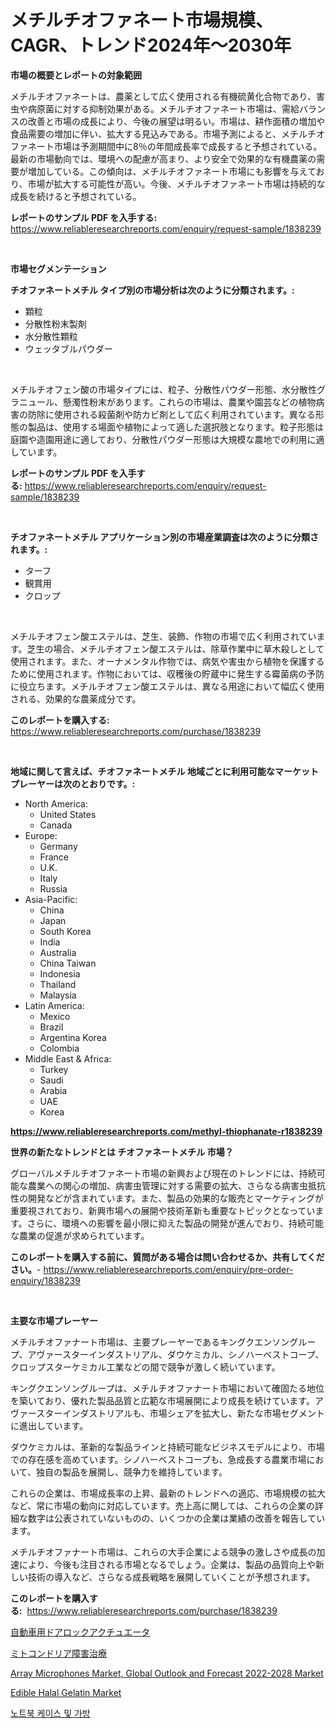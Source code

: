 <p><h1>メチルチオファネート市場規模、CAGR、トレンド2024年〜2030年</h1></p><p><strong>市場の概要とレポートの対象範囲</strong></p>
<p><p>メチルチオファネートは、農薬として広く使用される有機硫黄化合物であり、害虫や病原菌に対する抑制効果がある。メチルチオファネート市場は、需給バランスの改善と市場の成長により、今後の展望は明るい。市場は、耕作面積の増加や食品需要の増加に伴い、拡大する見込みである。市場予測によると、メチルチオファネート市場は予測期間中に8％の年間成長率で成長すると予想されている。最新の市場動向では、環境への配慮が高まり、より安全で効果的な有機農薬の需要が増加している。この傾向は、メチルチオファネート市場にも影響を与えており、市場が拡大する可能性が高い。今後、メチルチオファネート市場は持続的な成長を続けると予想されている。</p></p>
<p><strong>レポートのサンプル PDF を入手する:</strong> <a href="https://www.reliableresearchreports.com/enquiry/request-sample/1838239">https://www.reliableresearchreports.com/enquiry/request-sample/1838239</a></p>
<p>&nbsp;</p>
<p><strong>市場セグメンテーション</strong></p>
<p><strong>チオファネートメチル タイプ別の市場分析は次のように分類されます。:</strong></p>
<p><ul><li>顆粒</li><li>分散性粉末製剤</li><li>水分散性顆粒</li><li>ウェッタブルパウダー</li></ul></p>
<p>&nbsp;</p>
<p><p>メチルチオフェン酸の市場タイプには、粒子、分散性パウダー形態、水分散性グラニュール、懸濁性粉末があります。これらの市場は、農業や園芸などの植物病害の防除に使用される殺菌剤や防カビ剤として広く利用されています。異なる形態の製品は、使用する場面や植物によって適した選択肢となります。粒子形態は庭園や造園用途に適しており、分散性パウダー形態は大規模な農地での利用に適しています。</p></p>
<p><strong>レポートのサンプル PDF を入手する:</strong>&nbsp;<a href="https://www.reliableresearchreports.com/enquiry/request-sample/1838239">https://www.reliableresearchreports.com/enquiry/request-sample/1838239</a></p>
<p>&nbsp;</p>
<p><strong> チオファネートメチル アプリケーション別の市場産業調査は次のように分類されます。:</strong></p>
<p><ul><li>ターフ</li><li>観賞用</li><li>クロップ</li></ul></p>
<p>&nbsp;</p>
<p><p>メチルチオフェン酸エステルは、芝生、装飾、作物の市場で広く利用されています。芝生の場合、メチルチオフェン酸エステルは、除草作業中に草木殺しとして使用されます。また、オーナメンタル作物では、病気や害虫から植物を保護するために使用されます。作物においては、収穫後の貯蔵中に発生する霉菌病の予防に役立ちます。メチルチオフェン酸エステルは、異なる用途において幅広く使用される、効果的な農薬成分です。</p></p>
<p><strong>このレポートを購入する:</strong>&nbsp; <a href="https://www.reliableresearchreports.com/purchase/1838239">https://www.reliableresearchreports.com/purchase/1838239</a></p>
<p>&nbsp;</p>
<p><strong>地域に関して言えば、チオファネートメチル 地域ごとに利用可能なマーケットプレーヤーは次のとおりです。:</strong></p>
<p><ul>
    <li>
        North America:
        <ul>
            <li>United States</li>
            <li>Canada</li>
        </ul>
    </li>
    <li>
        Europe:
        <ul>
            <li>Germany</li>
            <li>France</li>
            <li>U.K.</li>
            <li>Italy</li>
            <li>Russia</li>
        </ul>
    </li>
    <li>
        Asia-Pacific:
        <ul>
            <li>China</li>
            <li>Japan</li>
            <li>South Korea</li>
            <li>India</li>
            <li>Australia</li>
            <li>China Taiwan</li>
            <li>Indonesia</li>
            <li>Thailand</li>
            <li>Malaysia</li>
        </ul>
    </li>
    <li>
        Latin America:
        <ul>
            <li>Mexico</li>
            <li>Brazil</li>
            <li>Argentina Korea</li>
            <li>Colombia</li>
        </ul>
    </li>
    <li>
        Middle East & Africa:
        <ul>
            <li>Turkey</li>
            <li>Saudi</li>
            <li>Arabia</li>
            <li>UAE</li>
            <li>Korea</li>
        </ul>
    </li>
    </ul></p>
<p><strong><a href="https://www.reliableresearchreports.com/methyl-thiophanate-r1838239">https://www.reliableresearchreports.com/methyl-thiophanate-r1838239</a></strong>&nbsp;</p>
<p><strong>世界の新たなトレンドとは チオファネートメチル 市場？</strong></p>
<p><p>グローバルメチルチオファネート市場の新興および現在のトレンドには、持続可能な農業への関心の増加、病害虫管理に対する需要の拡大、さらなる病害虫抵抗性の開発などが含まれています。また、製品の効果的な販売とマーケティングが重要視されており、新興市場への展開や技術革新も重要なトピックとなっています。さらに、環境への影響を最小限に抑えた製品の開発が進んでおり、持続可能な農業の促進が求められています。</p></p>
<p><strong>このレポートを購入する前に、質問がある場合は問い合わせるか、共有してください。</strong>- <a href="https://www.reliableresearchreports.com/enquiry/pre-order-enquiry/1838239">https://www.reliableresearchreports.com/enquiry/pre-order-enquiry/1838239</a></p>
<p>&nbsp;</p>
<p><strong>主要な市場プレーヤー</strong></p>
<p><p>メチルチオファナート市場は、主要プレーヤーであるキングクエンソングループ、アヴァースターインダストリアル、ダウケミカル、シノハーベストコープ、クロップスターケミカル工業などの間で競争が激しく続いています。</p><p>キングクエンソングループは、メチルチオファナート市場において確固たる地位を築いており、優れた製品品質と広範な市場展開により成長を続けています。アヴァースターインダストリアルも、市場シェアを拡大し、新たな市場セグメントに進出しています。</p><p>ダウケミカルは、革新的な製品ラインと持続可能なビジネスモデルにより、市場での存在感を高めています。シノハーベストコープも、急成長する農業市場において、独自の製品を展開し、競争力を維持しています。</p><p>これらの企業は、市場成長率の上昇、最新のトレンドへの適応、市場規模の拡大など、常に市場の動向に対応しています。売上高に関しては、これらの企業の詳細な数字は公表されていないものの、いくつかの企業は業績の改善を報告しています。</p><p>メチルチオファナート市場は、これらの大手企業による競争の激しさや成長の加速により、今後も注目される市場となるでしょう。企業は、製品の品質向上や新しい技術の導入など、さらなる成長戦略を展開していくことが予想されます。</p></p>
<p><strong>このレポートを購入する:</strong>&nbsp;&nbsp;<a href="https://www.reliableresearchreports.com/purchase/1838239">https://www.reliableresearchreports.com/purchase/1838239</a></p>
<p><p><a href="https://github.com/GiovaniLeannon/Market-Research-Report-List-1/blob/main/490535075757.md">自動車用ドアロックアクチュエータ</a></p><p><a href="https://github.com/SkylarDaniel70/Market-Research-Report-List-1/blob/main/878735275756.md">ミトコンドリア障害治療</a></p><p><a href="https://www.linkedin.com/pulse/array-microphones-market-global-outlook-forecast-2022-2028-0qlpc">Array Microphones Market, Global Outlook and Forecast 2022-2028 Market</a></p><p><a href="https://github.com/SheilaBruen2023/Market-Research-Report-List-1/blob/main/edible-halal-gelatin-market.md">Edible Halal Gelatin Market</a></p><p><a href="https://medium.com/@stanleylyittle554467/%EB%85%B8%ED%8A%B8%EB%B6%81-%EC%BC%80%EC%9D%B4%EC%8A%A4-%EB%B0%8F-%EA%B0%80%EB%B0%A9-%EC%8B%9C%EC%9E%A5-2031%EB%85%84%EA%B9%8C%EC%A7%80%EC%9D%98-%ED%8A%B8%EB%A0%8C%EB%93%9C-%EC%98%88%EC%B8%A1-%EB%B0%8F-%EA%B2%BD%EC%9F%81-%EB%B6%84%EC%84%9D-591a6aa19f54">노트북 케이스 및 가방</a></p></p>